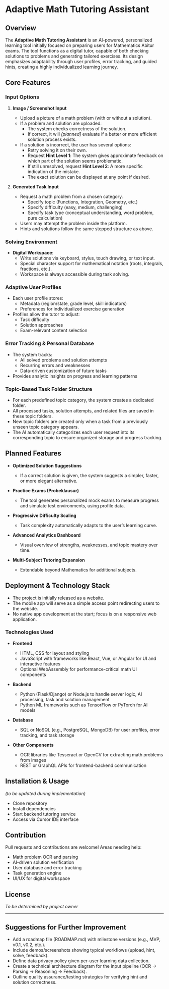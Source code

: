 # Adaptive Math Tutoring Assistant

## Overview
The **Adaptive Math Tutoring Assistant** is an AI-powered, personalized learning tool initially focused on preparing users for Mathematics Abitur exams. The tool functions as a digital tutor, capable of both checking solutions to problems and generating tailored exercises. Its design emphasizes adaptability through user profiles, error tracking, and guided hints, creating a highly individualized learning journey.

## Core Features

### Input Options

1. **Image / Screenshot Input**
   - Upload a picture of a math problem (with or without a solution).
   - If a problem and solution are uploaded:
     - The system checks correctness of the solution.
     - If correct, it will _[planned]_ evaluate if a better or more efficient solution process exists.
   - If a solution is incorrect, the user has several options:
     - Retry solving it on their own.
     - Request **Hint Level 1**: The system gives approximate feedback on which part of the solution seems problematic.
     - If still unresolved, request **Hint Level 2**: A more specific indication of the mistake.
     - The exact solution can be displayed at any point if desired.

2. **Generated Task Input**
   - Request a math problem from a chosen category.
     - Specify topic (Functions, Integration, Geometry, etc.)
     - Specify difficulty (easy, medium, challenging)
     - Specify task type (conceptual understanding, word problem, pure calculation)
   - Users may attempt the problem inside the platform.
   - Hints and solutions follow the same stepped structure as above.

### Solving Environment

- **Digital Workspace**:
  - Write solutions via keyboard, stylus, touch drawing, or text input.
  - Special character support for mathematical notation (roots, integrals, fractions, etc.).
  - Workspace is always accessible during task solving.

### Adaptive User Profiles

- Each user profile stores:
  - Metadata (region/state, grade level, skill indicators)
  - Preferences for individualized exercise generation
- Profiles allow the tutor to adjust:
  - Task difficulty
  - Solution approaches
  - Exam-relevant content selection

### Error Tracking & Personal Database

- The system tracks:
  - All solved problems and solution attempts
  - Recurring errors and weaknesses
  - Data-driven customization of future tasks
- Provides analytic insights on progress and learning patterns

### Topic-Based Task Folder Structure

- For each predefined topic category, the system creates a dedicated folder.
- All processed tasks, solution attempts, and related files are saved in these topic folders.
- New topic folders are created only when a task from a previously unseen topic category appears.
- The AI automatically categorizes each user request into its corresponding topic to ensure organized storage and progress tracking.

## Planned Features

- **Optimized Solution Suggestions**
  - If a correct solution is given, the system suggests a simpler, faster, or more elegant alternative.

- **Practice Exams (Probeklausur)**
  - The tool generates personalized mock exams to measure progress and simulate test environments, using profile data.

- **Progressive Difficulty Scaling**
  - Task complexity automatically adapts to the user’s learning curve.

- **Advanced Analytics Dashboard**
  - Visual overview of strengths, weaknesses, and topic mastery over time.

- **Multi-Subject Tutoring Expansion**
  - Extendable beyond Mathematics for additional subjects.

## Deployment & Technology Stack

- The project is initially released as a website.
- The mobile app will serve as a simple access point redirecting users to the website.
- No native app development at the start; focus is on a responsive web application.

### Technologies Used

- **Frontend**  
  - HTML, CSS for layout and styling  
  - JavaScript with frameworks like React, Vue, or Angular for UI and interactive features  
  - Optional WebAssembly for performance-critical math UI components  

- **Backend**  
  - Python (Flask/Django) or Node.js to handle server logic, AI processing, task and solution management  
  - Python ML frameworks such as TensorFlow or PyTorch for AI models  

- **Database**  
  - SQL or NoSQL (e.g., PostgreSQL, MongoDB) for user profiles, error tracking, and task storage  

- **Other Components**  
  - OCR libraries like Tesseract or OpenCV for extracting math problems from images  
  - REST or GraphQL APIs for frontend-backend communication  

## Installation & Usage
*(to be updated during implementation)*

- Clone repository
- Install dependencies
- Start backend tutoring service
- Access via Cursor IDE interface

## Contribution

Pull requests and contributions are welcome! Areas needing help:  
- Math problem OCR and parsing  
- AI-driven solution verification  
- User database and error tracking  
- Task generation engine  
- UI/UX for digital workspace  

## License

_To be determined by project owner_

---

## Suggestions for Further Improvement

- Add a roadmap file (ROADMAP.md) with milestone versions (e.g., MVP, v0.1, v0.2, etc.).
- Include demos/screenshots showing typical workflows (upload, hint, solve, feedback).
- Define data privacy policy given per-user learning data collection.
- Create a technical architecture diagram for the input pipeline (OCR → Parsing → Reasoning → Feedback).
- Outline quality assurance/testing strategies for verifying hint and solution correctness.
